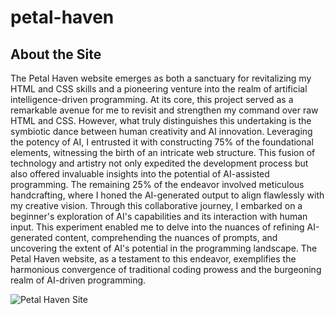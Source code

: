 # petal-haven

## About the Site
The Petal Haven website emerges as both a sanctuary for revitalizing my HTML and CSS skills and a pioneering venture into the realm of artificial intelligence-driven programming. At its core, this project served as a remarkable avenue for me to revisit and strengthen my command over raw HTML and CSS. However, what truly distinguishes this undertaking is the symbiotic dance between human creativity and AI innovation. Leveraging the potency of AI, I entrusted it with constructing 75% of the foundational elements, witnessing the birth of an intricate web structure. This fusion of technology and artistry not only expedited the development process but also offered invaluable insights into the potential of AI-assisted programming. The remaining 25% of the endeavor involved meticulous handcrafting, where I honed the AI-generated output to align flawlessly with my creative vision. Through this collaborative journey, I embarked on a beginner's exploration of AI's capabilities and its interaction with human input. This experiment enabled me to delve into the nuances of refining AI-generated content, comprehending the nuances of prompts, and uncovering the extent of AI's potential in the programming landscape. The Petal Haven website, as a testament to this endeavor, exemplifies the harmonious convergence of traditional coding prowess and the burgeoning realm of AI-driven programming.

![Petal Haven Site](app_screenshot.png)